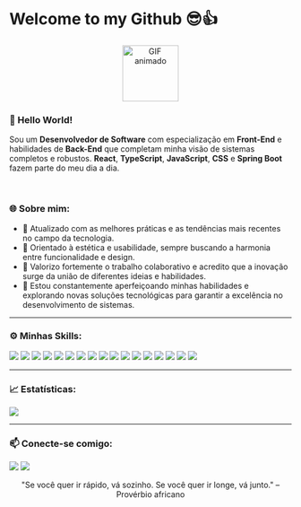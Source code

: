 #  Welcome to my Github 😎👍

<p align="center">
  <img src="https://media1.giphy.com/media/v1.Y2lkPTc5MGI3NjExamdzdzV5dWwzYnFnNWczYmM5YTdvczdiNzY3Z2k2eDNtZ3Z0Ym44aCZlcD12MV9pbnRlcm5hbF9naWZfYnlfaWQmY3Q9Zw/QXwtfadqo7wbfmT46H/giphy.webp" alt="GIF animado" width="100"/>
</p>

### 👋 Hello World!
Sou um **Desenvolvedor de Software** com especialização em **Front-End** e habilidades de **Back-End** que completam minha visão de sistemas completos e robustos. **React**, **TypeScript**, **JavaScript**, **CSS** e **Spring Boot** fazem parte do meu dia a dia. 

<br>

### 🌐 Sobre mim:
- 🧠 Atualizado com as melhores práticas e as tendências mais recentes no campo da tecnologia.
- 🎨 Orientado à estética e usabilidade, sempre buscando a harmonia entre funcionalidade e design.
- 🤝 Valorizo fortemente o trabalho colaborativo e acredito que a inovação surge da união de diferentes ideias e habilidades.
- 🚀 Estou constantemente aperfeiçoando minhas habilidades e explorando novas soluções tecnológicas para garantir a excelência no desenvolvimento de sistemas.

---

### ⚙️ Minhas Skills:

<p align="left">
  <img src="https://img.shields.io/badge/HTML-E34F26?style=for-the-badge&logo=html5&logoColor=white"/>
  <img src="https://img.shields.io/badge/CSS-1572B6?style=for-the-badge&logo=css3&logoColor=white"/>
  <img src="https://img.shields.io/badge/React-20232A?style=for-the-badge&logo=react&logoColor=61DAFB"/>
  <img src="https://img.shields.io/badge/TypeScript-007ACC?style=for-the-badge&logo=typescript&logoColor=white"/>
  <img src="https://img.shields.io/badge/JavaScript-F7DF1E?style=for-the-badge&logo=javascript&logoColor=black"/>
  <img src="https://img.shields.io/badge/Node.js-339933?style=for-the-badge&logo=nodedotjs&logoColor=white"/>
  <img src="https://img.shields.io/badge/Angular-DD0031?style=for-the-badge&logo=angular&logoColor=white"/>
  <img src="https://img.shields.io/badge/Spring_Boot-6DB33F?style=for-the-badge&logo=spring-boot&logoColor=white"/>
  <img src="https://img.shields.io/badge/Python-3776AB?style=for-the-badge&logo=python&logoColor=white"/>
  <img src="https://img.shields.io/badge/Flutter-02569B?style=for-the-badge&logo=flutter&logoColor=white"/>
  <img src="https://img.shields.io/badge/Linux-FCC624?style=for-the-badge&logo=linux&logoColor=black"/>
  <img src="https://img.shields.io/badge/SQL-4479A1?style=for-the-badge&logo=sqlite&logoColor=white"/>
  <img src="https://img.shields.io/badge/Figma-F24E1E?style=for-the-badge&logo=figma&logoColor=white"/>
  <img src="https://img.shields.io/badge/NoSQL-008000?style=for-the-badge&logo=mongodb&logoColor=white"/>
  <img src="https://img.shields.io/badge/Java-007396?style=for-the-badge&logo=java&logoColor=white"/>
  <img src="https://img.shields.io/badge/C-00599C?style=for-the-badge&logo=c&logoColor=white"/>
  <img src="https://img.shields.io/badge/WordPress-21759B?style=for-the-badge&logo=wordpress&logoColor=white"/>


</p>

---

### 📈 Estatísticas:

<p align="left">
  <img src="https://richnig.vercel.app/api?username=Luz952&show_icons=true&count_private=true&hide_border=true&title_color=00bfbf&icon_color=00bfbf&text_color=c9d1d9&bg_color=0d1117&include_all_commits=true&hide=issues"/>
</p>


---

### 📫 Conecte-se comigo:
<p align="left">
  <a href="https://www.linkedin.com/in/davi-luz-8b3717297" target="_blank"><img src="https://img.shields.io/badge/LinkedIn-0077B5?style=for-the-badge&logo=linkedin&logoColor=white"/></a>
  <a href="mailto:davi.luz07@hotmail.com"><img src="https://img.shields.io/badge/Email-D14836?style=for-the-badge&logo=gmail&logoColor=white"/></a>
</p>

<p align="center">
"Se você quer ir rápido, vá sozinho. Se você quer ir longe, vá junto." – Provérbio africano
</p>

